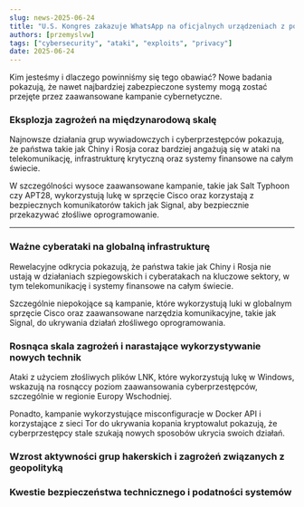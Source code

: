 ```yaml
---
slug: news-2025-06-24
title: "U.S. Kongres zakazuje WhatsApp na oficjalnych urządzeniach z powodu poważnych zagrożeń bezpieczeństwa!"
authors: [przemyslvw]
tags: ["cybersecurity", "ataki", "exploits", "privacy"]
date: 2025-06-24
---
```


Kim jesteśmy i dlaczego powinniśmy się tego obawiać? Nowe badania pokazują, że nawet najbardziej zabezpieczone systemy mogą zostać przejęte przez zaawansowane kampanie cybernetyczne.
<!-- truncate -->
### Eksplozja zagrożeń na międzynarodową skalę

Najnowsze działania grup wywiadowczych i cyberprzestępców pokazują, że państwa takie jak Chiny i Rosja coraz bardziej angażują się w ataki na telekomunikację, infrastrukturę krytyczną oraz systemy finansowe na całym świecie.

W szczególności wysoce zaawansowane kampanie, takie jak Salt Typhoon czy APT28, wykorzystują lukę w sprzęcie Cisco oraz korzystają z bezpiecznych komunikatorów takich jak Signal, aby bezpiecznie przekazywać złośliwe oprogramowanie.


---

### Ważne cyberataki na globalną infrastrukturę

Rewelacyjne odkrycia pokazują, że państwa takie jak Chiny i Rosja nie ustają w działaniach szpiegowskich i cyberatakach na kluczowe sektory, w tym telekomunikację i systemy finansowe na całym świecie.

Szczególnie niepokojące są kampanie, które wykorzystują luki w globalnym sprzęcie Cisco oraz zaawansowane narzędzia komunikacyjne, takie jak Signal, do ukrywania działań złośliwego oprogramowania.


### Rosnąca skala zagrożeń i narastające wykorzystywanie nowych technik

Ataki z użyciem złośliwych plików LNK, które wykorzystują lukę w Windows, wskazują na rosnąccy poziom zaawansowania cyberprzestępców, szczególnie w regionie Europy Wschodniej.

Ponadto, kampanie wykorzystujące misconfiguracje w Docker API i korzystające z sieci Tor do ukrywania kopania kryptowalut pokazują, że cyberprzestępcy stale szukają nowych sposobów ukrycia swoich działań.


### Wzrost aktywności grup hakerskich i zagrożeń związanych z geopolityką


### Kwestie bezpieczeństwa technicznego i podatności systemów


